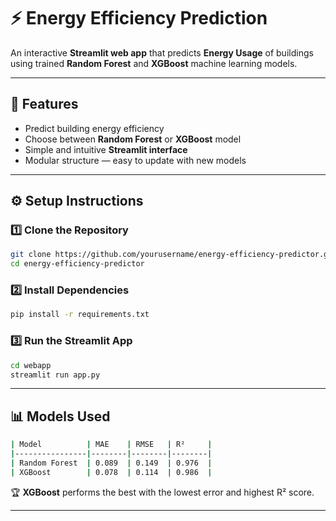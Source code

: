# ⚡ Energy Efficiency Prediction

An interactive **Streamlit web app** that predicts **Energy Usage** of buildings using trained **Random Forest** and **XGBoost** machine learning models.

---

## 🚀 Features
- Predict building energy efficiency 
- Choose between **Random Forest** or **XGBoost** model  
- Simple and intuitive **Streamlit interface**  
- Modular structure — easy to update with new models  

---

## ⚙️ Setup Instructions

### 1️⃣ Clone the Repository
```bash
git clone https://github.com/yourusername/energy-efficiency-predictor.git
cd energy-efficiency-predictor
```
### 2️⃣ Install Dependencies
```bash
pip install -r requirements.txt
```
### 3️⃣ Run the Streamlit App
```bash
cd webapp
streamlit run app.py
```
---

## 📊 Models Used
```bash
| Model          | MAE    | RMSE   | R²     |
|----------------|--------|--------|--------|
| Random Forest  | 0.089  | 0.149  | 0.976  |
| XGBoost        | 0.078  | 0.114  | 0.986  |
```
🏆 **XGBoost** performs the best with the lowest error and highest R² score.

---
